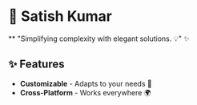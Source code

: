 
# 🚀 Satish Kumar 

** "Simplifying complexity with elegant solutions. 💡" ✨

## ✨ Features
- **Customizable** - Adapts to your needs 🎨
- **Cross-Platform** - Works everywhere 🌍

